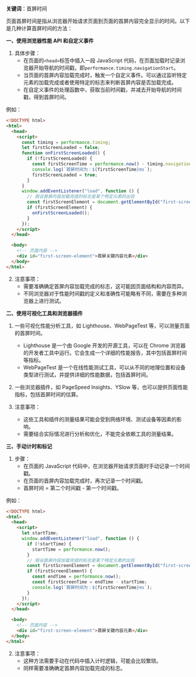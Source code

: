 **关键词**：首屏时间

页面首屏时间是指从浏览器开始请求页面到页面的首屏内容完全显示的时间。以下是几种计算首屏时间的方法：

**一、使用浏览器性能 API 和自定义事件**

1. 具体步骤：
   - 在页面的`<head>`标签中插入一段 JavaScript 代码，在页面加载时记录浏览器开始导航的时间戳，即`performance.timing.navigationStart`。
   - 当页面的首屏内容加载完成时，触发一个自定义事件。可以通过监听特定元素的加载完成或者使用特定的标志来判断首屏内容是否加载完成。
   - 在自定义事件的处理函数中，获取当前时间戳，并减去开始导航的时间戳，得到首屏时间。

例如：

```html
<!DOCTYPE html>
<html>
  <head>
    <script>
      const timing = performance.timing;
      let firstScreenLoaded = false;
      function onFirstScreenLoaded() {
        if (!firstScreenLoaded) {
          const firstScreenTime = performance.now() - timing.navigationStart;
          console.log(`首屏时间为：${firstScreenTime}ms`);
          firstScreenLoaded = true;
        }
      }
      window.addEventListener("load", function () {
        // 假设首屏内容加载完成的标志是某个特定元素的出现
        const firstScreenElement = document.getElementById("first-screen-element");
        if (firstScreenElement) {
          onFirstScreenLoaded();
        }
      });
    </script>
  </head>

  <body>
    <!-- 页面内容 -->
    <div id="first-screen-element">首屏关键内容元素</div>
  </body>
</html>
```

2. 注意事项：
   - 需要准确确定首屏内容加载完成的标志，这可能因页面结构和内容而异。
   - 不同浏览器对于性能时间戳的定义和准确性可能略有不同，需要在多种浏览器上进行测试。

**二、使用可视化工具和浏览器插件**

1. 一些可视化性能分析工具，如 Lighthouse、WebPageTest 等，可以测量页面的首屏时间。

   - Lighthouse 是一个由 Google 开发的开源工具，可以在 Chrome 浏览器的开发者工具中运行。它会生成一个详细的性能报告，其中包括首屏时间等指标。
   - WebPageTest 是一个在线性能测试工具，可以从不同的地理位置和设备类型进行测试，并提供详细的性能数据，包括首屏时间。

2. 一些浏览器插件，如 PageSpeed Insights、YSlow 等，也可以提供页面性能指标，包括首屏时间的估算。

3. 注意事项：
   - 这些工具和插件的测量结果可能会受到网络环境、测试设备等因素的影响。
   - 需要结合实际情况进行分析和优化，不能完全依赖工具的测量结果。

**三、手动计时和标记**

1. 步骤：
   - 在页面的 JavaScript 代码中，在浏览器开始请求页面时手动记录一个时间戳。
   - 在页面的首屏内容加载完成时，再次记录一个时间戳。
   - 首屏时间 = 第二个时间戳 - 第一个时间戳。

例如：

```html
<!DOCTYPE html>
<html>
  <head>
    <script>
      let startTime;
      window.addEventListener("load", function () {
        if (!startTime) {
          startTime = performance.now();
        }
        // 假设首屏内容加载完成的标志是某个特定元素的出现
        const firstScreenElement = document.getElementById("first-screen-element");
        if (firstScreenElement) {
          const endTime = performance.now();
          const firstScreenTime = endTime - startTime;
          console.log(`首屏时间为：${firstScreenTime}ms`);
        }
      });
    </script>
  </head>

  <body>
    <!-- 页面内容 -->
    <div id="first-screen-element">首屏关键内容元素</div>
  </body>
</html>
```

2. 注意事项：
   - 这种方法需要手动在代码中插入计时逻辑，可能会比较繁琐。
   - 同样需要准确确定首屏内容加载完成的标志。
